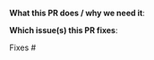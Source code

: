 <!--  Thanks for sending a pull request!  Here are some tips for you:

1. Ensure that your code follows our code conventions: https://github.com/caraml-dev/xp/blob/master/CONTRIBUTING.md#code-style--linting
2. Run unit tests and ensure that they are passing: https://github.com/caraml-dev/xp/blob/master/CONTRIBUTING.md#unit-tests
3. Make sure documentation is updated for your PR

-->

**What this PR does / why we need it**:

**Which issue(s) this PR fixes**:
<!--
*Automatically closes linked issue when PR is merged.
Usage: `Fixes #<issue number>`, or `Fixes (paste link of issue)`.
-->
Fixes #
